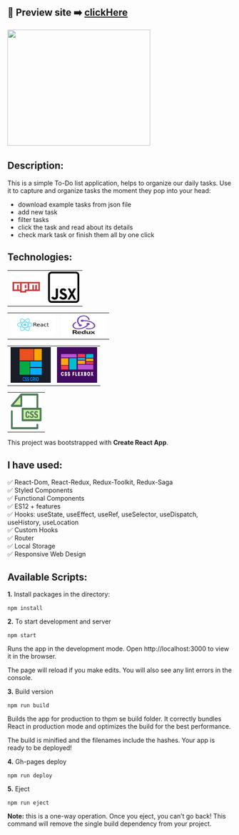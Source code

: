 ## 🎥  Preview site :arrow_right: [clickHere](https://szymonrojek.github.io/to-do-list-react/)

<img src="./src/images/to-do.gif" width="320" height="260">


## Description:
This is a simple To-Do list application, helps to organize our daily tasks. Use it to capture and organize tasks the moment they pop into your head:
- download example tasks from json file
- add new task
- filter tasks
- click the task and read about its details
- check mark task or finish them all by one click

## Technologies:

<table>
  <tr>
    <td><img src="./src/images/npm-icon.png" width="70" height="70"></td>
    <td><img src="./src/images/jsx-icon.png" width="70" height="70"></td>
  </tr>
</table>
<table>
  <tr>
    <td><img src="./src/images/react.jpeg" width="100" height="50"></td>
    <td><img src="./src/images/redux-icon.png" width="100" height="50"></td>
  </tr>
</table>
<table>
  <tr>
    <td><img src="./src/images/css-grid-icon.jpeg" width="90" height="80"></td>
       <td><img src="./src/images/flexbox-icon.jpeg" width="90" height="80"></td>
  </tr>
 </table>
<table>
  <tr>
    <td><img src="./src/images/css-icon.svg" width="70" height="80"> </td>
  </tr>
 </table>

This project was bootstrapped with **Create React App**.

## I have used:
:white_check_mark: React-Dom, React-Redux, Redux-Toolkit, Redux-Saga
<br>
:white_check_mark: Styled Components
<br>
:white_check_mark: Functional Components
<br>
:white_check_mark: ES12 + features
<br>
:white_check_mark: Hooks: useState, useEffect, useRef, useSelector, useDispatch, useHistory, useLocation
<br>
:white_check_mark: Custom Hooks
<br>
:white_check_mark: Router
<br>
:white_check_mark: Local Storage
<br>
:white_check_mark: Responsive Web Design

## Available Scripts:

**1.** Install packages in the directory:
```
npm install
```

**2.** To start development and server
```
npm start
```
Runs the app in the development mode.
Open http://localhost:3000 to view it in the browser.

The page will reload if you make edits.
You will also see any lint errors in the console.

**3.** Build version
```
npm run build
```
Builds the app for production to thpm se build folder.
It correctly bundles React in production mode and optimizes the build for the best performance.

The build is minified and the filenames include the hashes.
Your app is ready to be deployed!

**4.** Gh-pages deploy
```
npm run deploy
```

**5.** Eject
```
npm run eject
```
**Note:** this is a one-way operation. Once you eject, you can’t go back! This command will remove the single build dependency from your project.